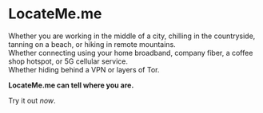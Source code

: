 # LocateMe.me

Whether you are working in the middle of a city, chilling in the countryside, tanning on a beach, or hiking in remote mountains.  
Whether connecting using your home broadband, company fiber, a coffee shop hotspot, or 5G cellular service.  
Whether hiding behind a VPN or layers of Tor.

**LocateMe.me can tell where you are.**

Try it out _now_.
